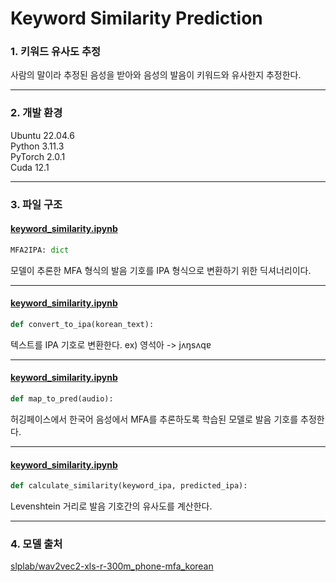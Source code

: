 # Keyword Similarity Prediction

### 1. 키워드 유사도 추정

사람의 말이라 추정된 음성을 받아와 음성의 발음이 키워드와 유사한지 추정한다.

---

### 2. 개발 환경

Ubuntu 22.04.6  
Python 3.11.3  
PyTorch 2.0.1  
Cuda 12.1

---

### 3. 파일 구조

#### [keyword_similarity.ipynb](https://github.com/KOBOT-BOARD12/seeyoursound-model-serving/blob/main/keyword_similarity/keyword_similarity.ipynb)

```python
MFA2IPA: dict
```

모델이 추론한 MFA 형식의 발음 기호를 IPA 형식으로 변환하기 위한 딕셔너리이다.

---

#### [keyword_similarity.ipynb](https://github.com/KOBOT-BOARD12/seeyoursound-model-serving/blob/main/keyword_similarity/keyword_similarity.ipynb)

```python
def convert_to_ipa(korean_text):
```

텍스트를 IPA 기호로 변환한다. ex) 영석아 -> jʌŋsʌqɐ

---

#### [keyword_similarity.ipynb](https://github.com/KOBOT-BOARD12/seeyoursound-model-serving/blob/main/keyword_similarity/keyword_similarity.ipynb)

```python
def map_to_pred(audio):
```

허깅페이스에서 한국어 음성에서 MFA를 추론하도록 학습된 모델로 발음 기호를 추정한다.

---

#### [keyword_similarity.ipynb](https://github.com/KOBOT-BOARD12/seeyoursound-model-serving/blob/main/keyword_similarity/keyword_similarity.ipynb)

```python
def calculate_similarity(keyword_ipa, predicted_ipa):
```

Levenshtein 거리로 발음 기호간의 유사도를 계산한다.

---

### 4. 모델 출처

[slplab/wav2vec2-xls-r-300m_phone-mfa_korean](https://huggingface.co/slplab/wav2vec2-xls-r-300m_phone-mfa_korean)
